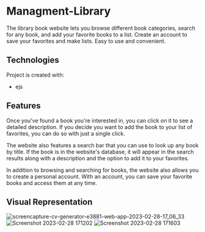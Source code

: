# Managment-Library

The library book website lets you browse different book categories, search for any book, and add your favorite books to a list. 
Create an account to save your favorites and make lists. Easy to use and convenient.

## Technologies
Project is created with:
- ejs

## Features
Once you've found a book you're interested in, you can click on it to see a detailed description. If you decide you want to add the book to your list of favorites, you can do so with just a single click.

The website also features a search bar that you can use to look up any book by title. If the book is in the website's database, it will appear in the search results along with a description and the option to add it to your favorites.

In addition to browsing and searching for books, the website also allows you to create a personal account. With an account, you can save your favorite books and access them at any time.
## Visual Representation

![screencapture-cv-generator-e3881-web-app-2023-02-28-17_06_33](https://user-images.githubusercontent.com/93868173/221895563-8ca91dca-a679-49e0-b45a-562a705e8d35.png)
![Screenshot 2023-02-28 171202](https://user-images.githubusercontent.com/93868173/221896757-2f8e706c-1c13-4a83-b2d1-b61e47dabb53.png)
![Screenshot 2023-02-28 171603](https://user-images.githubusercontent.com/93868173/221896789-847e31f3-fd44-4a7d-88f5-e12529c55322.png)


